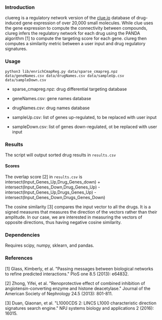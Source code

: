### Introduction
cluereg is a regulatory network version of the [clue.io](https://clue.io) database of drug-induced gene expression of over 20,000 small molecules.
While clue uses the gene expression to compute the connectivity between compounds, clureg infers the regulatory network for each drug using the PANDA algorithm [1] to compute the targeting score for each gene. clureg then computes a similarity metric between a user input and drug regulatory signatures.

### Usage
`python3 lib/enrichCmapReg.py data/sparse_cmapreg.npz data/geneNames.csv data/drugNames.csv data/sampleUp.csv data/sampleDown.csv`

+ sparse_cmapreg.npz: drug differential targeting database

+ geneNames.csv: gene names database

+ drugNames.csv: drug names database

+ sampleUp.csv: list of genes up-regulated, to be replaced with user input

+ sampleDown.csv: list of genes down-regulated, ot be replaced with user input

### Results
The script will output sorted drug results in `results.csv`

#### Scores
The overlap score [2] in `results.csv` is intersect(Input_Genes_Up,Drug_Genes_down) + intersect(Input_Genes_Down,Drug_Genes_Up) - intersect(Input_Genes_Up,Drugs_Genes_Up) - intersect(Input_Genes_Down,Drugs_Genes_Down)

The cosine similarity [3] compares the input vector to all the drugs. It is a signed measures that measures the direction of the vectors rather than their amplitude. In our case, we are interested in measuring the vectors of opposite directions, thus having negative cosine similarity.

### Dependencies
Requires scipy, numpy, sklearn, and pandas.

### References
[1] Glass, Kimberly, et al. "Passing messages between biological networks to refine predicted interactions." PloS one 8.5 (2013): e64832.

[2] Zhong, Yifei, et al. "Renoprotective effect of combined inhibition of angiotensin-converting enzyme and histone deacetylase." Journal of the American Society of Nephrology 24.5 (2013): 801-811.

[3] Duan, Qiaonan, et al. "L1000CDS 2: LINCS L1000 characteristic direction signatures search engine." NPJ systems biology and applications 2 (2016): 16015.
